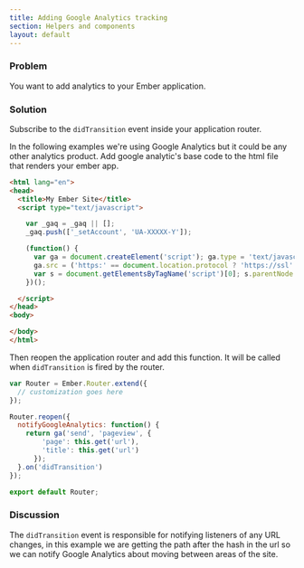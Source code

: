 ```yaml
---
title: Adding Google Analytics tracking
section: Helpers and components
layout: default
---
```

### Problem

You want to add analytics to your Ember application.

### Solution
Subscribe to the `didTransition` event inside your application router.

In the following examples we're using Google Analytics but it could be any other analytics product.
Add google analytic's base code to the html file that renders your ember app.

```html
<html lang="en">
<head>
  <title>My Ember Site</title>
  <script type="text/javascript">

    var _gaq = _gaq || [];
    _gaq.push(['_setAccount', 'UA-XXXXX-Y']);

    (function() {
      var ga = document.createElement('script'); ga.type = 'text/javascript'; ga.async = true;
      ga.src = ('https:' == document.location.protocol ? 'https://ssl' : 'http://www') + '.google-analytics.com/ga.js';
      var s = document.getElementsByTagName('script')[0]; s.parentNode.insertBefore(ga, s);
    })();

  </script>
</head>
<body>

</body>
</html>
```

Then reopen the application router and add this function. It will be called when
`didTransition` is fired by the router.

```app/router.js
var Router = Ember.Router.extend({
  // customization goes here
});

Router.reopen({
  notifyGoogleAnalytics: function() {
    return ga('send', 'pageview', {
        'page': this.get('url'),
        'title': this.get('url')
      });
  }.on('didTransition')
});

export default Router;
```

### Discussion

The `didTransition` event is responsible for notifying listeners of any URL
changes, in this example we are getting the path after the hash in the url so we
can notify Google Analytics about moving between areas of the site.


<!--[JSBin Example](http://jsbin.com/xebevu)-->
